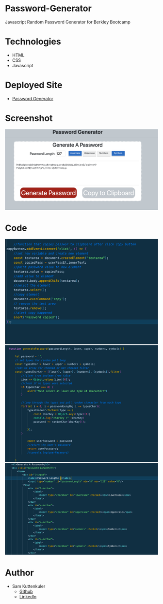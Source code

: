 # Password-Generator
Javascript Random Password Generator for Berkley Bootcamp

# Technologies
* HTML
* CSS
* Javascript

# Deployed Site
* [Password Generator](https://skuttenkuler.github.io/Password-Generator/)

# Screenshot
![Alt text](./assets/images/page.png?raw=true "Optional Title")
# Code
![Alt text](./assets/images/screen.png?raw=true "Optional Title")
![Alt text](./assets/images/screen2.png?raw=true "Optional Title")
![Alt text](./assets/images/screen3.png?raw=true "Optional Title")
# Author
- Sam Kuttenkuler
    - [Github](https://www.github.com/skuttenkuler)
    - [LinkedIn](https://www.linkedin.com/in/skdev91)